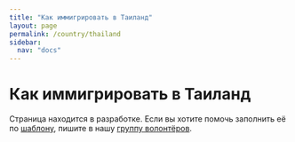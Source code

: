 ```yaml
---
title: "Как иммигрировать в Таиланд"
layout: page
permalink: /country/thailand
sidebar:
  nav: "docs"
---
```


# Как иммигрировать в Таиланд

Страница находится в разработке. Если вы хотите помочь заполнить её по [шаблону](/template), пишите в нашу [группу волонтёров](https://t.me/+FHi3FnJaoWJkMDAx).
